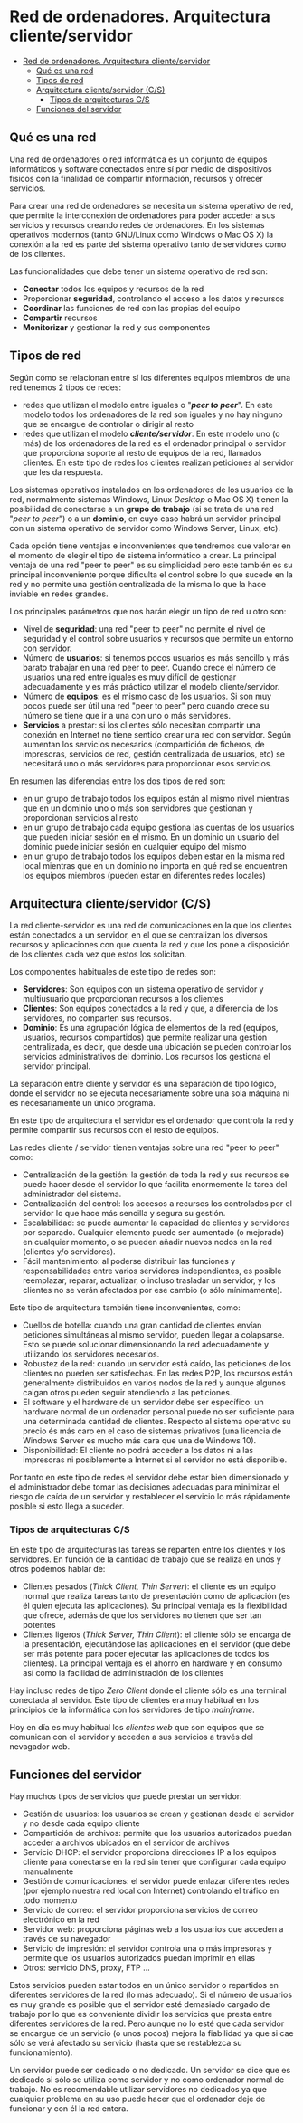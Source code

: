 # Red de ordenadores. Arquitectura cliente/servidor
- [Red de ordenadores. Arquitectura cliente/servidor](#red-de-ordenadores-arquitectura-clienteservidor)
  - [Qué es una red](#qué-es-una-red)
  - [Tipos de red](#tipos-de-red)
  - [Arquitectura cliente/servidor (C/S)](#arquitectura-clienteservidor-cs)
    - [Tipos de arquitecturas C/S](#tipos-de-arquitecturas-cs)
  - [Funciones del servidor](#funciones-del-servidor)

## Qué es una red
Una red de ordenadores o red informática es un conjunto de equipos informáticos y software conectados entre sí por medio de dispositivos físicos con la finalidad de compartir información, recursos y ofrecer servicios.

Para crear una red de ordenadores se necesita un sistema operativo de red, que permite la interconexión de ordenadores para poder acceder a sus servicios y recursos creando redes de ordenadores. En los sistemas operativos modernos (tanto GNU/Linux como Windows o Mac OS X) la conexión a la red es parte del sistema operativo tanto de servidores como de los clientes.

Las funcionalidades que debe tener un sistema operativo de red son:
- **Conectar** todos los equipos y recursos de la red
- Proporcionar **seguridad**, controlando el acceso a los datos y recursos
- **Coordinar** las funciones de red con las propias del equipo
- **Compartir** recursos
- **Monitorizar** y gestionar la red y sus componentes

## Tipos de red
Según cómo se relacionan entre sí los diferentes equipos miembros de una red tenemos 2 tipos de redes:
- redes que utilizan el modelo entre iguales o "_**peer to peer**_". En este modelo todos los ordenadores de la red son iguales y no hay ninguno que se encargue de controlar o dirigir al resto
- redes que utilizan el modelo _**cliente/servidor**_. En este modelo uno (o más) de los ordenadores de la red es el ordenador principal o servidor que proporciona soporte al resto de equipos de la red, llamados clientes. En este tipo de redes los clientes realizan peticiones al servidor que les da respuesta.

Los sistemas operativos instalados en los ordenadores de los usuarios de la red, normalmente sistemas Windows, Linux _Desktop_ o Mac OS X) tienen la posibilidad de conectarse a un **grupo de trabajo** (si se trata de una red "_peer to peer_") o a un **dominio**, en cuyo caso habrá un servidor principal con un sistema operativo de servidor como Windows Server, Linux, etc).

Cada opción tiene ventajas e inconvenientes que tendremos que valorar en el momento de elegir el tipo de sistema informático a crear. La principal ventaja de una red "peer to peer" es su simplicidad pero este también es su principal inconveniente porque dificulta el control sobre lo que sucede en la red y no permite una gestión centralizada de la misma lo que la hace inviable en redes grandes.

Los principales parámetros que nos harán elegir un tipo de red u otro son:
- Nivel de **seguridad**: una red "peer to peer" no permite el nivel de seguridad y el control sobre usuarios y recursos que permite un entorno con servidor.
- Número de **usuarios**: si tenemos pocos usuarios es más sencillo y más barato trabajar en una red peer to peer. Cuando crece el número de usuarios una red entre iguales es muy difícil de gestionar adecuadamente y es más práctico utilizar el modelo cliente/servidor.
- Número de **equipos**: es el mismo caso de los usuarios. Si son muy pocos puede ser útil una red "peer to peer" pero cuando crece su número se tiene que ir a una con uno o más servidores.
- **Servicios** a prestar: si los clientes sólo necesitan compartir una conexión en Internet no tiene sentido crear una red con servidor. Según aumentan los servicios necesarios (compartición de ficheros, de impresoras, servicios de red, gestión centralizada de usuarios, etc) se necesitará uno o más servidores para proporcionar esos servicios.

En resumen las diferencias entre los dos tipos de red son:
- en un grupo de trabajo todos los equipos están al mismo nivel mientras que en un dominio uno o más son servidores que gestionan y proporcionan servicios al resto
- en un grupo de trabajo cada equipo gestiona las cuentas de los usuarios que pueden iniciar sesión en el mismo. En un dominio un usuario del dominio puede iniciar sesión en cualquier equipo del mismo
- en un grupo de trabajo todos los equipos deben estar en la misma red local mientras que en un dominio no importa en qué red se encuentren los equipos miembros (pueden estar en diferentes redes locales)

## Arquitectura cliente/servidor (C/S)
La red cliente-servidor es una red de comunicaciones en la que los clientes están conectados a un servidor, en el que se centralizan los diversos recursos y aplicaciones con que cuenta la red y que los pone a disposición de los clientes cada vez que estos los solicitan.

Los componentes habituales de este tipo de redes son:
- **Servidores**: Son equipos con un sistema operativo de servidor y multiusuario que proporcionan recursos a los clientes
- **Clientes**: Son equipos conectados a la red y que, a diferencia de los servidores, no comparten sus recursos.
- **Dominio**: Es una agrupación lógica de elementos de la red (equipos, usuarios, recursos compartidos) que permite realizar una gestión centralizada, es decir, que desde una ubicación se pueden controlar los servicios administrativos del dominio. Los recursos los gestiona el servidor principal.

La separación entre cliente y servidor es una separación de tipo lógico, donde el servidor no se ejecuta necesariamente sobre una sola máquina ni es necesariamente un único programa.

En este tipo de arquitectura el servidor es el ordenador que controla la red y permite compartir sus recursos con el resto de equipos. 

Las redes cliente / servidor tienen ventajas sobre una red "peer to peer" como:
- Centralización de la gestión: la gestión de toda la red y sus recursos se puede hacer desde el servidor lo que facilita enormemente la tarea del administrador del sistema.
- Centralización del control: los accesos a recursos los controlados por el servidor lo que hace más sencilla y segura su gestión.
- Escalabilidad: se puede aumentar la capacidad de clientes y servidores por separado. Cualquier elemento puede ser aumentado (o mejorado) en cualquier momento, o se pueden añadir nuevos nodos en la red (clientes y/o servidores).
- Fácil mantenimiento: al poderse distribuir las funciones y responsabilidades entre varios servidores independientes, es posible reemplazar, reparar, actualizar, o incluso trasladar un servidor, y los clientes no se verán afectados por ese cambio (o sólo mínimamente).

Este tipo de arquitectura también tiene inconvenientes, como:
- Cuellos de botella: cuando una gran cantidad de clientes envían peticiones simultáneas al mismo servidor, pueden llegar a colapsarse. Esto se puede solucionar dimensionando la red adecuadamente y utilizando los servidores necesarios.
- Robustez de la red: cuando un servidor está caído, las peticiones de los clientes no pueden ser satisfechas. En las redes P2P, los recursos están generalmente distribuidos en varios nodos de la red y aunque algunos caigan otros pueden seguir atendiendo a las peticiones.
- El software y el hardware de un servidor debe ser específico: un hardware normal de un ordenador personal puede no ser suficiente para una determinada cantidad de clientes. Respecto al sistema operativo su precio és más caro en el caso de sistemas privativos (una licencia de Windows Server es mucho más cara que una de Windows 10).
- Disponibilidad: El cliente no podrá acceder a los datos ni a las impresoras ni posiblemente a Internet si el servidor no está disponible.

Por tanto en este tipo de redes el servidor debe estar bien dimensionado y el administrador debe tomar las decisiones adecuadas para minimizar el riesgo de caída de un servidor y restablecer el servicio lo más rápidamente posible si esto llega a suceder.

### Tipos de arquitecturas C/S
En este tipo de arquitecturas las tareas se reparten entre los clientes y los servidores. En función de la cantidad de trabajo que se realiza en unos y otros podemos hablar de:
- Clientes pesados (_Thick Client, Thin Server_): el cliente es un equipo normal que realiza tareas tanto de presentación como de aplicación (es él quien ejecuta las aplicaciones). Su principal ventaja es la flexibilidad que ofrece, además de que los servidores no tienen que ser tan potentes
- Clientes ligeros (_Thick Server, Thin Client_): el cliente sólo se encarga de la presentación, ejecutándose las aplicaciones en el servidor (que debe ser más potente para poder ejecutar las aplicaciones de todos los clientes). La principal ventaja es el ahorro en hardware y en consumo así como la facilidad de administración de los clientes

Hay incluso redes de tipo _Zero Client_ donde el cliente sólo es una terminal conectada al servidor. Este tipo de clientes era muy habitual en los principios de la informática con los servidores de tipo _mainframe_.

Hoy en día es muy habitual los _clientes web_ que son equipos que se comunican con el servidor y acceden a sus servicios a través del nevagador web.

## Funciones del servidor
Hay muchos tipos de servicios que puede prestar un servidor:
- Gestión de usuarios: los usuarios se crean y gestionan desde el servidor y no desde cada equipo cliente
- Compartición de archivos: permite que los usuarios autorizados puedan acceder a archivos ubicados en el servidor de archivos
- Servicio DHCP: el servidor proporciona direcciones IP a los equipos cliente para conectarse en la red sin tener que configurar cada equipo manualmente
- Gestión de comunicaciones: el servidor puede enlazar diferentes redes (por ejemplo nuestra red local con Internet) controlando el tráfico en todo momento
- Servicio de correo: el servidor proporciona servicios de correo electrónico en la red
- Servidor web: proporciona páginas web a los usuarios que acceden a través de su navegador
- Servicio de impresión: el servidor controla una o más impresoras y permite que los usuarios autorizados puedan imprimir en ellas
- Otros: servicio DNS, proxy, FTP ...

Estos servicios pueden estar todos en un único servidor o repartidos en diferentes servidores de la red (lo más adecuado). Si el número de usuarios es muy grande es posible que el servidor esté demasiado cargado de trabajo por lo que es conveniente dividir los servicios que presta entre diferentes servidores de la red. Pero aunque no lo esté que cada servidor se encargue de un servicio (o unos pocos) mejora la fiabilidad ya que si cae sólo se verá afectado su servicio (hasta que se restablezca su funcionamiento).

Un servidor puede ser dedicado o no dedicado. Un servidor se dice que es dedicado si sólo se utiliza como servidor y no como ordenador normal de trabajo. No es recomendable utilizar servidores no dedicados ya que cualquier problema en su uso puede hacer que el ordenador deje de funcionar y con él la red entera.

